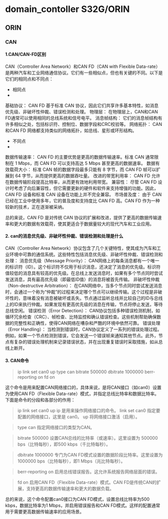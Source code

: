 # domain_contoller S32G/ORIN
## ORIN
### CAN
#### 1.CAN/CAN-FD区别
CAN（Controller Area Network）和CAN FD（CAN with Flexible Data-rate）是两种汽车和工业网络通信协议。它们有一些相似点，但也有关键的不同。以下是它们的相同点和不同点：
- 相同点
-
基础协议：
        CAN FD 基于标准 CAN 协议，因此它们共享许多基本特性，如消息优先级、非破坏性仲裁、错误检测和处理。
物理层：
        在物理层上，CAN和CAN FD通常可以使用相同的总线系统和信号电平。
消息帧结构：
        它们的消息帧结构有许多相似之处，包括标识符、控制位、数据字段和CRC校验等。
网络拓扑：
        CAN和CAN FD 网络都支持类似的网络拓扑，如总线、星形或环形结构。

- 不同点
- 
数据传输速率：
        CAN FD 的主要优势是更高的数据传输速率。标准 CAN 通常限制在 1 Mbps，而 CAN FD 可以支持高达 5 Mbps 甚至更高的数据速率。
数据有效载荷大小：
        标准 CAN 帧的数据字段最多只能有 8 字节，而 CAN FD 帧可以扩展到 64 字节，从而提供更高的数据吞吐量。
改进的带宽利用率：
        CAN FD 允许在数据传输阶段提高比特率，从而更有效地利用带宽。
兼容性：
        尽管 CAN FD 设计时考虑了向后兼容性，但它需要更新的硬件和软件来支持增强的功能。因此，CAN FD 设备和标准 CAN 设备在功能上并不完全兼容。
市场普及度：
        由于 CAN 已经在工业中使用多年，它的普及度和支持度比 CAN FD 高。CAN FD 作为一种较新的技术，正在逐渐被采纳。

总的来说，CAN FD 是对传统 CAN 协议的扩展和改进，提供了更高的数据传输速率和更大的数据有效载荷，使其更适合于数据量较大的现代汽车和工业应用。

#### 2. can的消息优先级、非破坏性仲裁、错误检测和处理是什么
CAN（Controller Area Network）协议包含了几个关键特性，使其成为汽车和工业环境中可靠的通信系统。这些特性包括消息优先级、非破坏性仲裁、错误检测和处理：
消息优先级（Message Priority）：
        CAN网络上的每条消息都有一个唯一的标识符（ID）。这个标识符不仅用于标识消息，还决定了消息的优先级。标识符值较低的消息具有较高的优先级。在总线上发送消息时，如果有多个节点同时尝试发送消息，具有最高优先级（即最低ID值）的消息将被首先传输。
非破坏性仲裁（Non-destructive Arbitration）：
        在CAN网络中，当多个节点同时尝试发送消息时，会通过一个称为“仲裁”的过程来决定哪个节点可以继续传输。这个过程是非破坏性的，意味着没有消息被破坏或丢失。节点通过监听总线并比较自己的ID与总线上的ID来执行仲裁。如果发现有更高优先级的消息在传输，节点将停止发送，等待总线空闲。
错误检测（Error Detection）：
        CAN协议包括多种错误检测机制，如循环冗余检查（CRC）、帧检查、比特监控和确认错误检查。这些机制帮助确保数据的完整性和正确性，使得CAN网络在嘈杂和严酷的环境中依然可靠。
错误处理（Error Handling）：
        当检测到错误时，CAN协议定义了一系列的错误处理过程。例如，如果一个节点检测到错误，它会发送一个错误帧来通知其他节点。此外，节点有复杂的错误处理机制来记录错误状态，并在出现重复错误时采取措施，如从总线上断开。

#### 3. CAN命令
> ip link set can0 up type can bitrate 500000 dbitrate 1000000 berr-reporting on fd on

这个命令是用来配置CAN网络接口的，具体来说，是将CAN接口（如can0）设置为使用CAN FD（Flexible Data-rate）模式，并指定总线比特率和数据比特率。下面是命令的分段和各部分的作用：

>ip link set can0 up
        ip 是用来操作网络接口的命令。
        link set can0 指定要配置的网络接口，这里是 can0。
        up 将网络接口激活（启用）。

>type can
        指定网络接口的类型为CAN。

>bitrate 500000
        设置CAN总线的比特率（或速率）。这里设置为 500000 bps（比特每秒），即500 kbps（千比特每秒）。

>dbitrate 1000000
        专门为CAN FD模式设置的数据阶段比特率。这里设置为 1000000 bps（比特每秒），即1 Mbps（兆比特每秒）。

>berr-reporting on
        启用总线错误报告。这允许系统报告网络层面的错误。

>fd on
        启用CAN FD（Flexible Data-rate）模式。CAN FD是传统CAN的扩展，支持更高的数据传输速率和更大的数据负载。

总的来说，这个命令配置can0接口为CAN FD模式，设置总线比特率为500 kbps，数据比特率为1 Mbps，并启用错误报告和CAN FD模式。这样的配置通常用于需要更高数据传输速率的应用场景。
